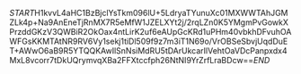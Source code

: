 $START$H1kvvL4aHC1BzBjclYsTkm096lU+5LdryaTYunuXc01MXWWTAhJGMZLk4p+Na9AnEneTjRnMX7R5eMfW1JZELXYt2j/2rqLZn0K5YMgmPvGowkXPrzddGKzV3QWBiR2OkOax4ntLirK2uf6eAUpGcKRd1uPHm40vbkhDFvuhOAWFGsKKMTAtNR9RV6Vy1sekj1tiDl509f9z7m3iT1N69o/VrOBSeSbvjUqdDuET+AWwO6aB9R5YTQQKAwIlSnNsiMdRU5tDArUkcarIlVehtOaVDcPanpxdx4MxL8vcorr7tDkUQrymvqXBa2FFXtccfph26NtNI9YrZrfLraBDcw==$END$